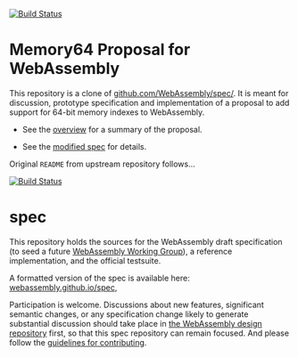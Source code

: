 [![Build Status](https://travis-ci.org/WebAssembly/memory64.svg?branch=master)](https://travis-ci.org/WebAssembly/memory64)

# Memory64 Proposal for WebAssembly

This repository is a clone of [github.com/WebAssembly/spec/](https://github.com/WebAssembly/spec/).
It is meant for discussion, prototype specification and implementation of a proposal to
add support for 64-bit memory indexes to WebAssembly.

* See the [overview](proposals/memory64/Overview.md) for a summary of the proposal.

* See the [modified spec](https://webassembly.github.io/memory64/) for details.

Original `README` from upstream repository follows...

[![Build Status](https://travis-ci.org/WebAssembly/spec.svg?branch=master)](https://travis-ci.org/WebAssembly/spec)

# spec

This repository holds the sources for the WebAssembly draft specification
(to seed a future
[WebAssembly Working Group](https://lists.w3.org/Archives/Public/public-new-work/2017Jun/0005.html)),
a reference implementation, and the official testsuite.

A formatted version of the spec is available here:
[webassembly.github.io/spec](https://webassembly.github.io/spec/),

Participation is welcome. Discussions about new features, significant semantic
changes, or any specification change likely to generate substantial discussion
should take place in
[the WebAssembly design repository](https://github.com/WebAssembly/design)
first, so that this spec repository can remain focused. And please follow the
[guidelines for contributing](Contributing.md).
